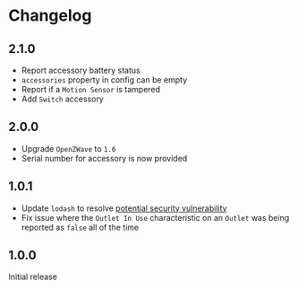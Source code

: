# Changelog

## 2.1.0

- Report accessory battery status
- `accessories` property in config can be empty
- Report if a `Motion Sensor` is tampered
- Add `Switch` accessory

## 2.0.0

- Upgrade `OpenZWave` to `1.6`
- Serial number for accessory is now provided

## 1.0.1

- Update `lodash` to resolve [potential security vulnerability](https://github.com/lodash/lodash/pull/4336)
- Fix issue where the `Outlet In Use` characteristic on an `Outlet` was being reported as `false` all of the time

## 1.0.0

Initial release
